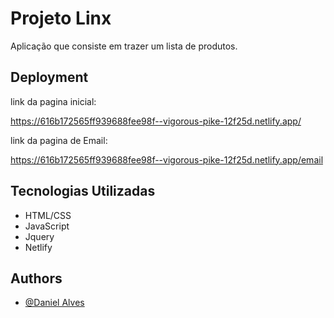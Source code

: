 # Projeto Linx

Aplicação que consiste em trazer um lista de produtos.



## Deployment

link da pagina inicial:


  https://616b172565ff939688fee98f--vigorous-pike-12f25d.netlify.app/


link da pagina de Email:

https://616b172565ff939688fee98f--vigorous-pike-12f25d.netlify.app/email








## Tecnologias Utilizadas 

- HTML/CSS
- JavaScript
- Jquery
- Netlify


  
## Authors

- [@Daniel Alves](https://github.com/danielvdg)
